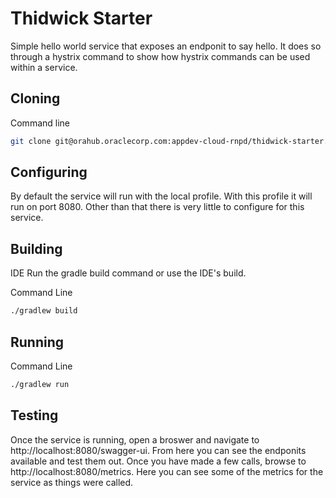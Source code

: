 # Thidwick Starter
Simple hello world service that exposes an endponit to say hello. It does so through a hystrix command to show how hystrix commands can be used within a service.

## Cloning

Command line 
```bash
git clone git@orahub.oraclecorp.com:appdev-cloud-rnpd/thidwick-starter.git
```

## Configuring
By default the service will run with the local profile. With this profile it will run on port 8080. 
Other than that there is very little to configure for this service.

## Building

IDE Run the gradle build command or use the IDE's build.

Command Line
```bash
./gradlew build
```

## Running

Command Line
```bash
./gradlew run
```

## Testing
Once the service is running, open a broswer and navigate to http://localhost:8080/swagger-ui. From here you can see the endponits available and test them out. Once you have made a few calls, browse to http://localhost:8080/metrics. Here you can see some of the metrics for the service as things were called.